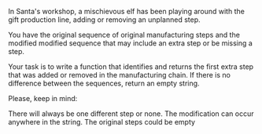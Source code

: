 In Santa's workshop, a mischievous elf has been playing around with the gift production line, adding or removing an
unplanned step.

You have the original sequence of original manufacturing steps and the modified modified sequence that may include an
extra step or be missing a step.

Your task is to write a function that identifies and returns the first extra step that was added or removed in the
manufacturing chain. If there is no difference between the sequences, return an empty string.

Please, keep in mind:

There will always be one different step or none.
The modification can occur anywhere in the string.
The original steps could be empty